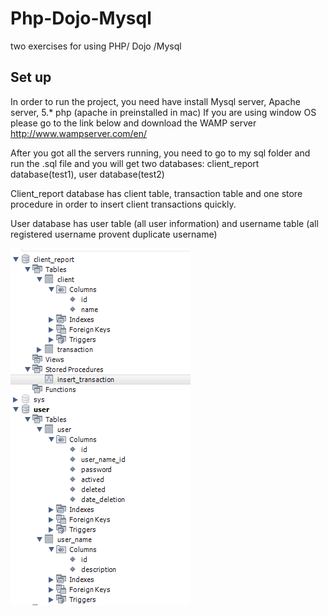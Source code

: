 # Php-Dojo-Mysql
two exercises for using PHP/ Dojo /Mysql 

## Set up
 
In order to run the project, you need have install Mysql server, Apache server, 5.* php
(apache in preinstalled in mac) If you are using window OS please go to the link below and download the WAMP server
http://www.wampserver.com/en/

After you got all the servers running, you need to go to my sql folder and run the .sql file and you will get
two databases: client_report database(test1),  user database(test2)

Client_report database has client table, transaction table and one store procedure in order to insert client transactions quickly.

User database has user table (all user information) and username table (all registered username provent duplicate username)



![GitHub Logo](/readme/tableSchema.png)
